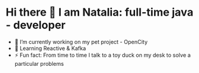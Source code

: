 # Hi there 🌱 I am Natalia: full-time java - developer

- 🔭 I’m currently working on my pet project - OpenCity
- 🌱 Learning Reactive & Kafka
- ⚡ Fun fact: From time to time I talk to a toy duck on my desk to solve a particular problems
